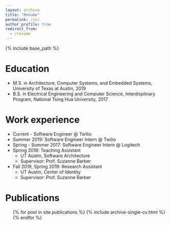 ```yaml
---
layout: archive
title: "Resume"
permalink: /cv/
author_profile: true
redirect_from:
  - /resume
---
```


{% include base_path %}

Education
======

* M.S. in Architecture, Computer Systems, and Embedded Systems, University of Texas at Austin, 2019
* B.S. in Electrical Engineering and Computer Science, Interdisplinary Program, National Tsing Hua University, 2017

Work experience
======
* Current - Software Engineer @ Twilio
* Summer 2019: Software Engineer Intern @ Twilio
* Spring - Summer 2017: Software Engineer Intern @ Logitech
* Spring 2018: Teaching Assistant
  * UT Austin, Software Architecture
  * Supervisor: Prof. Suzanne Barber
* Fall 2019, Spring 2019: Research Assistant
  * UT Austin, Center of Identity
  * Supervisor: Prof. Suzanne Barber

Publications
======
  <ul>{% for post in site.publications %}
    {% include archive-single-cv.html %}
  {% endfor %}</ul>
